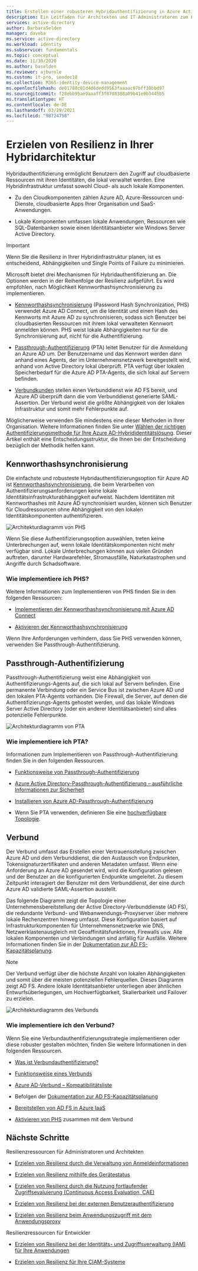 ```yaml
---
title: Erstellen einer robusteren Hybridauthentifizierung in Azure Active Directory
description: Ein Leitfaden für Architekten und IT-Administratoren zum Erstellen einer robusten Hybridinfrastruktur.
services: active-directory
author: BarbaraSelden
manager: daveba
ms.service: active-directory
ms.workload: identity
ms.subservice: fundamentals
ms.topic: conceptual
ms.date: 11/30/2020
ms.author: baselden
ms.reviewer: ajburnle
ms.custom: it-pro, seodec18
ms.collection: M365-identity-device-management
ms.openlocfilehash: de01788c01d4d6dedd9563faaaac07bff30bbd97
ms.sourcegitcommit: f28ebb95ae9aaaff3f87d8388a09b41e0b3445b5
ms.translationtype: HT
ms.contentlocale: de-DE
ms.lasthandoff: 03/29/2021
ms.locfileid: "98724758"
---
```

# <a name="build-resilience-in-your-hybrid-architecture"></a>Erzielen von Resilienz in Ihrer Hybridarchitektur

Hybridauthentifizierung ermöglicht Benutzern den Zugriff auf cloudbasierte Ressourcen mit ihren Identitäten, die lokal verwaltet werden. Eine Hybridinfrastruktur umfasst sowohl Cloud- als auch lokale Komponenten.

* Zu den Cloudkomponenten zählen Azure AD, Azure-Ressourcen und-Dienste, cloudbasierte Apps Ihrer Organisation und SaaS-Anwendungen.

* Lokale Komponenten umfassen lokale Anwendungen, Ressourcen wie SQL-Datenbanken sowie einen Identitätsanbieter wie Windows Server Active Directory. 

> [!IMPORTANT]
> Wenn Sie die Resilienz in Ihrer Hybridinfrastruktur planen, ist es entscheidend, Abhängigkeiten und Single Points of Failure zu minimieren. 

Microsoft bietet drei Mechanismen für Hybridauthentifizierung an. Die Optionen werden in der Reihenfolge der Resilienz aufgeführt. Es wird empfohlen, nach Möglichkeit Kennworthashsynchronisierung zu implementieren.

* [Kennworthashsynchronisierung](../hybrid/whatis-phs.md) (Password Hash Synchronization, PHS) verwendet Azure AD Connect, um die Identität und einen Hash des Kennworts mit Azure AD zu synchronisieren, sodass sich Benutzer bei cloudbasierten Ressourcen mit ihrem lokal verwalteten Kennwort anmelden können. PHS weist lokale Abhängigkeiten nur für die Synchronisierung auf, nicht für die Authentifizierung.

* [Passthrough-Authentifizierung](../hybrid/how-to-connect-pta.md) (PTA) leitet Benutzer für die Anmeldung an Azure AD um. Der Benutzername und das Kennwort werden dann anhand eines Agents, der im Unternehmensnetzwerk bereitgestellt wird, anhand von Active Directory lokal überprüft. PTA verfügt über lokalen Speicherbedarf für die Azure AD PTA-Agents, die sich lokal auf Servern befinden.

* [Verbundkunden](../hybrid/whatis-fed.md) stellen einen Verbunddienst wie AD FS bereit, und Azure AD überprüft dann die vom Verbunddienst generierte SAML-Assertion. Der Verbund weist die größte Abhängigkeit von der lokalen Infrastruktur und somit mehr Fehlerpunkte auf. 

   
‎Möglicherweise verwenden Sie mindestens eine dieser Methoden in Ihrer Organisation. Weitere Informationen finden Sie unter [Wählen der richtigen Authentifizierungsmethode für Ihre Azure AD-Hybrididentitätslösung](../hybrid/choose-ad-authn.md). Dieser Artikel enthält eine Entscheidungsstruktur, die Ihnen bei der Entscheidung bezüglich der Methodik helfen kann.

## <a name="password-hash-synchronization"></a>Kennworthashsynchronisierung

Die einfachste und robusteste Hybridauthentifizierungsoption für Azure AD ist [Kennworthashsynchronisierung](../hybrid/whatis-phs.md), die beim Verarbeiten von Authentifizierungsanforderungen keine lokale Identitätsinfrastrukturabhängigkeit aufweist. Nachdem Identitäten mit Kennworthashes mit Azure AD synchronisiert wurden, können sich Benutzer für Cloudressourcen ohne Abhängigkeit von den lokalen Identitätskomponenten authentifizieren. 

![Architekturdiagramm von PHS](./media/resilience-in-hybrid/admin-resilience-password-hash-sync.png)

Wenn Sie diese Authentifizierungsoption auswählen, treten keine Unterbrechungen auf, wenn lokale Identitätskomponenten nicht mehr verfügbar sind. Lokale Unterbrechungen können aus vielen Gründen auftreten, darunter Hardwarefehler, Stromausfälle, Naturkatastrophen und Angriffe durch Schadsoftware. 

### <a name="how-do-i-implement-phs"></a>Wie implementiere ich PHS?

Weitere Informationen zum Implementieren von PHS finden Sie in den folgenden Ressourcen:

* [Implementieren der Kennworthashsynchronisierung mit Azure AD Connect](../hybrid/how-to-connect-password-hash-synchronization.md)

* [Aktivieren der Kennworthashsynchronisierung](../hybrid/how-to-connect-password-hash-synchronization.md)

Wenn Ihre Anforderungen verhindern, dass Sie PHS verwenden können, verwenden Sie Passthrough-Authentifizierung.

## <a name="pass-through-authentication"></a>Passthrough-Authentifizierung

Passthrough-Authentifizierung weist eine Abhängigkeit von Authentifizierungs-Agents auf, die sich lokal auf Servern befinden. Eine permanente Verbindung oder ein Service Bus ist zwischen Azure AD und den lokalen PTA-Agents vorhanden. Die Firewall, die Server, auf denen die Authentifizierungs-Agents gehostet werden, und das lokale Windows Server Active Directory (oder ein anderer Identitätsanbieter) sind alles potenzielle Fehlerpunkte. 

![Architekturdiagramm von PTA](./media/resilience-in-hybrid/admin-resilience-pass-through-authentication.png)

### <a name="how-do-i-implement-pta"></a>Wie implementiere ich PTA?

Informationen zum Implementieren von Passthrough-Authentifizierung finden Sie in den folgenden Ressourcen.

* [Funktionsweise von Passthrough-Authentifizierung](../hybrid/how-to-connect-pta-how-it-works.md)

* [Azure Active Directory-Passthrough-Authentifizierung – ausführliche Informationen zur Sicherheit](../hybrid/how-to-connect-pta-security-deep-dive.md)

* [Installieren von Azure AD-Passthrough-Authentifizierung](../hybrid/how-to-connect-pta-quick-start.md)

* Wenn Sie PTA verwenden, definieren Sie eine [hochverfügbare Topologie](../hybrid/how-to-connect-pta-quick-start.md).

 ## <a name="federation"></a>Verbund

Der Verbund umfasst das Erstellen einer Vertrauensstellung zwischen Azure AD und dem Verbunddienst, die den Austausch von Endpunkten, Tokensignaturzertifikaten und anderen Metadaten umfasst. Wenn eine Anforderung an Azure AD gesendet wird, wird die Konfiguration gelesen und der Benutzer an die konfigurierten Endpunkte umgeleitet. Zu diesem Zeitpunkt interagiert der Benutzer mit dem Verbunddienst, der eine durch Azure AD validierte SAML-Assertion ausstellt. 

Das folgende Diagramm zeigt die Topologie einer Unternehmensbereitstellung der Active Directory-Verbunddienste (AD FS), die redundante Verbund- und Webanwendungs-Proxyserver über mehrere lokale Rechenzentren hinweg umfasst. Diese Konfiguration basiert auf Infrastrukturkomponenten für Unternehmensnetzwerke wie DNS, Netzwerklastenausgleich mit Geoaffinitätsfunktionen, Firewalls usw. Alle lokalen Komponenten und Verbindungen sind anfällig für Ausfälle. Weitere Informationen finden Sie in der [Dokumentation zur AD FS-Kapazitätsplanung](/windows-server/identity/ad-fs/design/planning-for-ad-fs-server-capacity).

> [!NOTE]
>  Der Verbund verfügt über die höchste Anzahl von lokalen Abhängigkeiten und somit über die meisten potenziellen Fehlerquellen. Dieses Diagramm zeigt AD FS. Andere lokale Identitätsanbieter unterliegen aber ähnlichen Entwurfsüberlegungen, um Hochverfügbarkeit, Skalierbarkeit und Failover zu erzielen.

![Architekturdiagramm des Verbunds](./media/resilience-in-hybrid/admin-resilience-federation.png)

 ### <a name="how-do-i-implement-federation"></a>Wie implementiere ich den Verbund?

Wenn Sie eine Verbundauthentifizierungsstrategie implementieren oder diese robuster gestalten möchten, finden Sie weitere Informationen in den folgenden Ressourcen.

* [Was ist Verbundauthentifizierung?](../hybrid/whatis-fed.md)

* [Funktionsweise eines Verbunds](../hybrid/how-to-connect-fed-whatis.md)

* [Azure AD-Verbund – Kompatibilitätsliste](../hybrid/how-to-connect-fed-compatibility.md)

* Befolgen der [Dokumentation zur AD FS-Kapazitätsplanung](/windows-server/identity/ad-fs/design/planning-for-ad-fs-server-capacity)

* [Bereitstellen von AD FS in Azure IaaS](/windows-server/identity/ad-fs/deployment/how-to-connect-fed-azure-adfs)

* [Aktivieren von PHS](../hybrid/tutorial-phs-backup.md) zusammen mit dem Verbund

## <a name="next-steps"></a>Nächste Schritte
Resilienzressourcen für Administratoren und Architekten
 
* [Erzielen von Resilienz durch die Verwaltung von Anmeldeinformationen](resilience-in-credentials.md)

* [Erzielen von Resilienz mithilfe des Gerätestatus](resilience-with-device-states.md)

* [Erzielen von Resilienz durch die Nutzung fortlaufender Zugriffsevaluierung (Continuous Access Evaluation, CAE)](resilience-with-continuous-access-evaluation.md)

* [Erzielen von Resilienz bei der externen Benutzerauthentifizierung](resilience-b2b-authentication.md)

* [Erzielen von Resilienz beim Anwendungszugriff mit dem Anwendungsproxy](resilience-on-premises-access.md)

Resilienzressourcen für Entwickler

* [Erzielen von Resilienz bei der Identitäts- und Zugriffsverwaltung (IAM) für Ihre Anwendungen](resilience-app-development-overview.md)

* [Erzielen von Resilienz für Ihre CIAM-Systeme](resilience-b2c.md)